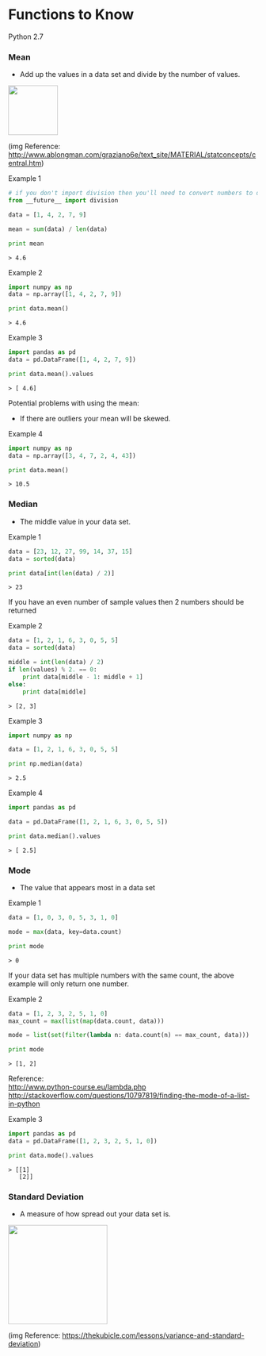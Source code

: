 # Functions to Know

Python 2.7

### Mean
 - Add up the values in a data set and divide by the number of values.

<img src="https://github.com/gravity226/Understanding_Data_Science/blob/master/imgs/mean_pic.png" height="100">

(img Reference: http://www.ablongman.com/graziano6e/text_site/MATERIAL/statconcepts/central.htm)

Example 1
``` python
# if you don't import division then you'll need to convert numbers to decimals before dividing
from __future__ import division

data = [1, 4, 2, 7, 9]

mean = sum(data) / len(data)

print mean
```
``` output
> 4.6
```

Example 2
``` python
import numpy as np
data = np.array([1, 4, 2, 7, 9])

print data.mean()
```
``` output
> 4.6
```

Example 3
``` python
import pandas as pd
data = pd.DataFrame([1, 4, 2, 7, 9])

print data.mean().values
```
``` output
> [ 4.6]
```

Potential problems with using the mean:
 - If there are outliers your mean will be skewed.

Example 4
``` python
import numpy as np
data = np.array([3, 4, 7, 2, 4, 43])

print data.mean()
```
``` output
> 10.5
```

### Median
 - The middle value in your data set.

Example 1
``` python
data = [23, 12, 27, 99, 14, 37, 15]
data = sorted(data)

print data[int(len(data) / 2)]
```
``` output
> 23
```

If you have an even number of sample values then 2 numbers should be returned

Example 2
``` python
data = [1, 2, 1, 6, 3, 0, 5, 5]
data = sorted(data)

middle = int(len(data) / 2)
if len(values) % 2. == 0:
    print data[middle - 1: middle + 1]
else:
    print data[middle]
```
``` output
> [2, 3]
```

Example 3
``` python
import numpy as np

data = [1, 2, 1, 6, 3, 0, 5, 5]

print np.median(data)
```
``` output
> 2.5
```

Example 4
``` python
import pandas as pd

data = pd.DataFrame([1, 2, 1, 6, 3, 0, 5, 5])

print data.median().values
```
``` output
> [ 2.5]
```

### Mode
 - The value that appears most in a data set

Example 1
``` python
data = [1, 0, 3, 0, 5, 3, 1, 0]

mode = max(data, key=data.count)

print mode
```
``` output
> 0
```

If your data set has multiple numbers with the same count, the above example will only return one number.

Example 2
``` python
data = [1, 2, 3, 2, 5, 1, 0]
max_count = max(list(map(data.count, data)))

mode = list(set(filter(lambda n: data.count(n) == max_count, data)))

print mode
```
``` output
> [1, 2]
```
Reference:<br />
http://www.python-course.eu/lambda.php<br />
http://stackoverflow.com/questions/10797819/finding-the-mode-of-a-list-in-python<br />

Example 3
``` python
import pandas as pd
data = pd.DataFrame([1, 2, 3, 2, 5, 1, 0])

print data.mode().values
```
``` output
> [[1]
   [2]]
```

### Standard Deviation
 - A measure of how spread out your data set is.

<img src="https://github.com/gravity226/Understanding_Data_Science/blob/master/imgs/sd_pic.gif" height="200">

(img Reference: https://thekubicle.com/lessons/variance-and-standard-deviation)
